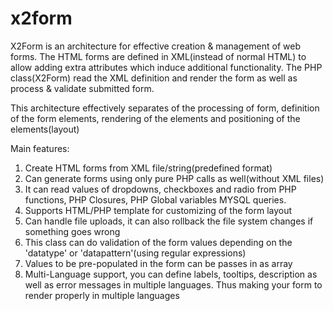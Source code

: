 x2form
======

X2Form is an architecture for effective creation & management of web forms. 
The HTML forms are defined in XML(instead of normal HTML) to allow adding extra attributes which induce additional functionality.
The PHP class(X2Form) read the XML definition and render the form as well as process & validate submitted form.   
 
This architecture effectively separates of the  processing of form, definition of the form elements, rendering of the elements and positioning of the elements(layout)
 
Main features:

1. Create HTML forms from XML file/string(predefined format)
2. Can generate forms using only pure PHP calls as well(without XML files)
3. It can read values of dropdowns, checkboxes and radio from PHP functions, PHP Closures, PHP Global variables MYSQL queries.
4. Supports HTML/PHP template for customizing of the form layout
4. Can handle file uploads, it can also rollback the file system changes if something goes wrong
5. This class can do validation of the form values depending on the 'datatype' or 'datapattern'(using regular expressions)
6. Values to be  pre-populated in the form can be passes in as array
7. Multi-Language support, you can define labels, tooltips, description as well as error messages in multiple languages.
   Thus making your form to render properly in multiple languages
 
